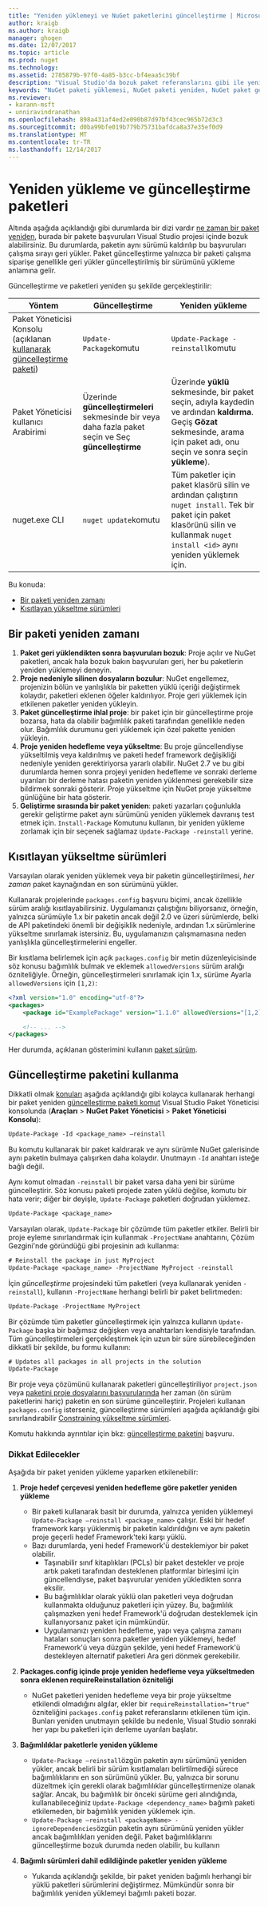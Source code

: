 ```yaml
---
title: "Yeniden yüklemeyi ve NuGet paketlerini güncelleştirme | Microsoft Docs"
author: kraigb
ms.author: kraigb
manager: ghogen
ms.date: 12/07/2017
ms.topic: article
ms.prod: nuget
ms.technology: 
ms.assetid: 2785879b-97f0-4a85-b3cc-bf4eaa5c39bf
description: "Visual Studio'da bozuk paket referanslarını gibi ile yeniden yükleyin ve paketleri, güncelleştirmek için gerekli olduğu zaman ayrıntılar."
keywords: "NuGet paketi yüklemesi, NuGet paketi yeniden, NuGet paket geri yüklemesi, bozuk başvurularda düzelttikten paketleri, geri yükleme paketi, güncelleştirme"
ms.reviewer:
- karann-msft
- unniravindranathan
ms.openlocfilehash: 898a431af4ed2e090b87d97bf43cec965b72d3c3
ms.sourcegitcommit: d0ba99bfe019b779b75731bafdca8a37e35ef0d9
ms.translationtype: MT
ms.contentlocale: tr-TR
ms.lasthandoff: 12/14/2017
---
```

# <a name="how-to-reinstall-and-update-packages"></a>Yeniden yükleme ve güncelleştirme paketleri

Altında aşağıda açıklandığı gibi durumlarda bir dizi vardır [ne zaman bir paket yeniden](#when-to-reinstall-a-package), burada bir pakete başvuruları Visual Studio projesi içinde bozuk alabilirsiniz. Bu durumlarda, paketin aynı sürümü kaldırılıp bu başvuruları çalışma sırayı geri yükler. Paket güncelleştirme yalnızca bir paketi çalışma siparişe genellikle geri yükler güncelleştirilmiş bir sürümünü yükleme anlamına gelir.

Güncelleştirme ve paketleri yeniden şu şekilde gerçekleştirilir:

| Yöntem | Güncelleştirme | Yeniden yükleme | 
| --- | --- | --- |
| Paket Yöneticisi Konsolu (açıklanan [kullanarak güncelleştirme paketi](#using-update-package)) | `Update-Package`komutu | `Update-Package -reinstall`komutu |
| Paket Yöneticisi kullanıcı Arabirimi | Üzerinde **güncelleştirmeleri** sekmesinde bir veya daha fazla paket seçin ve Seç **güncelleştirme** | Üzerinde **yüklü** sekmesinde, bir paket seçin, adıyla kaydedin ve ardından **kaldırma**. Geçiş **Gözat** sekmesinde, arama için paket adı, onu seçin ve sonra seçin **yükleme**). |
| nuget.exe CLI | `nuget update`komutu | Tüm paketler için paket klasörü silin ve ardından çalıştırın `nuget install`. Tek bir paket için paket klasörünü silin ve kullanmak `nuget install <id>` aynı yeniden yüklemek için. |

Bu konuda:
- [Bir paketi yeniden zamanı](#when-to-reinstall-a-package)
- [Kısıtlayan yükseltme sürümleri](#constraining-upgrade-versions)

## <a name="when-to-reinstall-a-package"></a>Bir paketi yeniden zamanı

1. **Paket geri yüklendikten sonra başvuruları bozuk**: Proje açılır ve NuGet paketleri, ancak hala bozuk bakın başvuruları geri, her bu paketlerin yeniden yüklemeyi deneyin.
1. **Proje nedeniyle silinen dosyaların bozulur**: NuGet engellemez, projenizin bölün ve yanlışlıkla bir paketten yüklü içeriği değiştirmek kolaydır, paketleri eklenen öğeler kaldırılıyor. Proje geri yüklemek için etkilenen paketler yeniden yükleyin.
1. **Paket güncelleştirme ihlal proje**: bir paket için bir güncelleştirme proje bozarsa, hata da olabilir bağımlılık paketi tarafından genellikle neden olur. Bağımlılık durumunu geri yüklemek için özel pakette yeniden yükleyin.
1. **Proje yeniden hedefleme veya yükseltme**: Bu proje güncellendiyse yükseltilmiş veya kaldırılmış ve paketi hedef framework değişikliği nedeniyle yeniden gerektiriyorsa yararlı olabilir. NuGet 2.7 ve bu gibi durumlarda hemen sonra projeyi yeniden hedefleme ve sonraki derleme uyarıları bir derleme hatası paketin yeniden yüklenmesi gerekebilir size bildirmek sonraki gösterir. Proje yükseltme için NuGet proje yükseltme günlüğüne bir hata gösterir.
1. **Geliştirme sırasında bir paket yeniden**: paketi yazarları çoğunlukla gerekir geliştirme paket aynı sürümünü yeniden yüklemek davranış test etmek için. `Install-Package` Komutunu kullanın, bir yeniden yükleme zorlamak için bir seçenek sağlamaz `Update-Package -reinstall` yerine.

## <a name="constraining-upgrade-versions"></a>Kısıtlayan yükseltme sürümleri

Varsayılan olarak yeniden yüklemek veya bir paketin güncelleştirilmesi, *her zaman* paket kaynağından en son sürümünü yükler.

Kullanarak projelerinde `packages.config` başvuru biçimi, ancak özellikle sürüm aralığı kısıtlayabilirsiniz. Uygulamanızı çalıştığını biliyorsanız, örneğin, yalnızca sürümüyle 1.x bir paketin ancak değil 2.0 ve üzeri sürümlerde, belki de API paketindeki önemli bir değişiklik nedeniyle, ardından 1.x sürümlerine yükseltme sınırlamak istersiniz. Bu, uygulamanızın çalışmamasına neden yanlışlıkla güncelleştirmelerini engeller.

Bir kısıtlama belirlemek için açık `packages.config` bir metin düzenleyicisinde söz konusu bağımlılık bulmak ve eklemek `allowedVersions` sürüm aralığı özniteliğiyle. Örneğin, güncelleştirmeleri sınırlamak için 1.x, sürüme Ayarla `allowedVersions` için `[1,2)`:

```xml
<?xml version="1.0" encoding="utf-8"?>
<packages>
    <package id="ExamplePackage" version="1.1.0" allowedVersions="[1,2)" />

    <!-- ... -->
</packages>
```

Her durumda, açıklanan gösterimini kullanın [paket sürüm](../reference/package-versioning.md#version-ranges-and-wildcards).

## <a name="using-update-package"></a>Güncelleştirme paketini kullanma

Dikkatli olmak [konuları](#considerations) aşağıda açıklandığı gibi kolayca kullanarak herhangi bir paket yeniden [güncelleştirme paketi komut](../Tools/ps-ref-update-package.md) Visual Studio Paket Yöneticisi konsolunda (**Araçları**  >  **NuGet Paket Yöneticisi** > **Paket Yöneticisi Konsolu**):

```ps
Update-Package -Id <package_name> –reinstall
```

Bu komutu kullanarak bir paket kaldırarak ve aynı sürümle NuGet galerisinde aynı paketin bulmaya çalışırken daha kolaydır. Unutmayın `-Id` anahtarı isteğe bağlı değil.

Aynı komut olmadan `-reinstall` bir paket varsa daha yeni bir sürüme güncelleştirir. Söz konusu paketi projede zaten yüklü değilse, komutu bir hata verir; diğer bir deyişle, `Update-Package` paketleri doğrudan yüklemez.

```ps
Update-Package <package_name>
```

Varsayılan olarak, `Update-Package` bir çözümde tüm paketler etkiler. Belirli bir proje eyleme sınırlandırmak için kullanmak `-ProjectName` anahtarını, Çözüm Gezgini'nde göründüğü gibi projesinin adı kullanma:

```ps
# Reinstall the package in just MyProject
Update-Package <package_name> -ProjectName MyProject -reinstall
```
İçin *güncelleştirme* projesindeki tüm paketleri (veya kullanarak yeniden `-reinstall`), kullanın `-ProjectName` herhangi belirli bir paket belirtmeden:

```ps
Update-Package -ProjectName MyProject
```

Bir çözümde tüm paketler güncelleştirmek için yalnızca kullanın `Update-Package` başka bir bağımsız değişken veya anahtarları kendisiyle tarafından. Tüm güncelleştirmeleri gerçekleştirmek için uzun bir süre sürebileceğinden dikkatli bir şekilde, bu formu kullanın:

```ps
# Updates all packages in all projects in the solution
Update-Package 
```

Bir proje veya çözümünü kullanarak paketleri güncelleştiriliyor `project.json` veya [paketini proje dosyalarını başvurularında](../Consume-Packages/Package-References-in-Project-Files.md) her zaman (ön sürüm paketlerini hariç) paketin en son sürüme güncelleştirir. Projeleri kullanan `packages.config` isterseniz, güncelleştirme sürümleri aşağıda açıklandığı gibi sınırlandırabilir [Constraining yükseltme sürümleri](#constraining-upgrade-versions).

Komutu hakkında ayrıntılar için bkz: [güncelleştirme paketini](../Tools/ps-ref-update-package.md) başvuru.

### <a name="considerations"></a>Dikkat Edilecekler

Aşağıda bir paket yeniden yükleme yaparken etkilenebilir:

1. **Proje hedef çerçevesi yeniden hedefleme göre paketler yeniden yükleme**
    - Bir paketi kullanarak basit bir durumda, yalnızca yeniden yüklemeyi `Update-Package –reinstall <package_name>` çalışır. Eski bir hedef framework karşı yüklenmiş bir paketin kaldırıldığını ve aynı paketin proje geçerli hedef Framework'teki karşı yüklü.
    - Bazı durumlarda, yeni hedef Framework'ü desteklemiyor bir paket olabilir.
        - Taşınabilir sınıf kitaplıkları (PCLs) bir paket destekler ve proje artık paketi tarafından desteklenen platformlar birleşimi için güncellendiyse, paket başvurular yeniden yükledikten sonra eksilir.
        - Bu bağımlılıklar olarak yüklü olan paketleri veya doğrudan kullanmakta olduğunuz paketleri için yüzey. Bu, bağımlılık çalışmazken yeni hedef Framework'ü doğrudan desteklemek için kullanıyorsanız paket için mümkündür.
        - Uygulamanızı yeniden hedefleme, yapı veya çalışma zamanı hataları sonuçları sonra paketler yeniden yüklemeyi, hedef Framework'ü veya düzgün şekilde, yeni hedef Framework'ü destekleyen alternatif paketleri Ara geri dönmek gerekebilir.

1. **Packages.config içinde proje yeniden hedefleme veya yükseltmeden sonra eklenen requireReinstallation özniteliği**
    - NuGet paketleri yeniden hedefleme veya bir proje yükseltme etkilendi olmadığını algılar, ekler bir `requireReinstallation="true"` özniteliğini `packages.config` paket referanslarını etkilenen tüm için. Bunları yeniden unutmayın şekilde bu nedenle, Visual Studio sonraki her yapı bu paketleri için derleme uyarıları başlatır.

1. **Bağımlılıklar paketlerle yeniden yükleme**
    - `Update-Package –reinstall`özgün paketin aynı sürümünü yeniden yükler, ancak belirli bir sürüm kısıtlamaları belirtilmediği sürece bağımlılıklarını en son sürümünü yükler. Bu, yalnızca bir sorunu düzeltmek için gerekli olarak bağımlılıklar güncelleştirmenize olanak sağlar. Ancak, bu bağımlılık bir önceki sürüme geri alındığında, kullanabileceğiniz `Update-Package <dependency_name>` bağımlı paketi etkilemeden, bir bağımlılık yeniden yüklemek için.
    - `Update-Package –reinstall <packageName> -ignoreDependencies`özgün paketin aynı sürümünü yeniden yükler ancak bağımlılıkları yeniden değil. Paket bağımlılıklarını güncelleştirme bozuk durumda neden olabilir, bu kullanın

1. **Bağımlı sürümleri dahil edildiğinde paketler yeniden yükleme**
    - Yukarıda açıklandığı şekilde, bir paket yeniden bağımlı herhangi bir yüklü paketleri sürümlerini değiştirmez. Mümkündür sonra bir bağımlılık yeniden yüklemeyi bağımlı paketi bozar.

